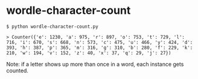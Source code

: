 # wordle-character-count

`$ python wordle-character-count.py`

`> Counter({'e': 1230, 'a': 975, 'r': 897, 'o': 753, 't': 729, 'l': 716, 'i': 670, 's': 668, 'n': 573, 'c': 475, 'u': 466, 'y': 424, 'd': 393, 'h': 387, 'p': 365, 'm': 316, 'g': 310, 'b': 280, 'f': 229, 'k': 210, 'w': 194, 'v': 152, 'z': 40, 'x': 37, 'q': 29, 'j': 27})`

Note: if a letter shows up more than once in a word, each instance gets counted.
